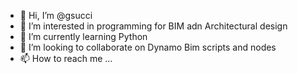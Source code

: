 - 👋 Hi, I’m @gsucci
- 👀 I’m interested in programming for BIM adn Architectural design
- 🌱 I’m currently learning Python
- 💞️ I’m looking to collaborate on Dynamo Bim scripts and nodes
- 📫 How to reach me ...

<!---
gsucci/gsucci is a ✨ special ✨ repository because its `README.md` (this file) appears on your GitHub profile.
You can click the Preview link to take a look at your changes.
--->
